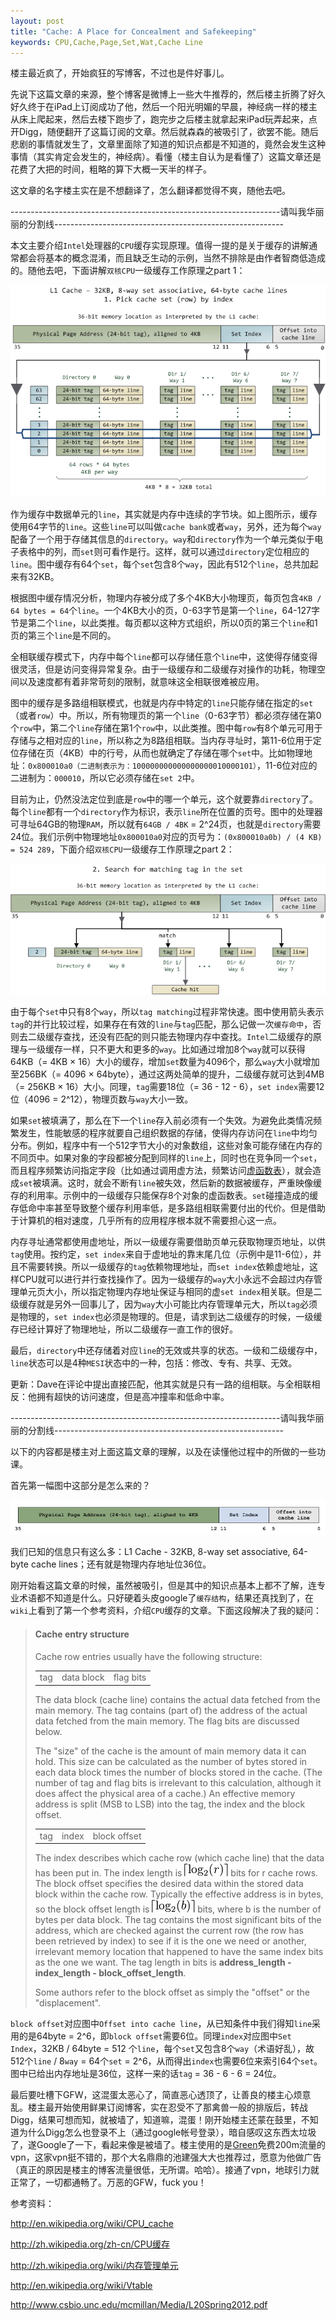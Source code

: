 ```yaml
---
layout: post
title: "Cache: A Place for Concealment and Safekeeping"
keywords: CPU,Cache,Page,Set,Wat,Cache Line
---
```


楼主最近疯了，开始疯狂的写博客，不过也是件好事儿。

先说下这篇文章的来源，整个博客是微博上一些大牛推荐的，然后楼主折腾了好久好久终于在iPad上订阅成功了他，然后一个阳光明媚的早晨，神经病一样的楼主从床上爬起来，然后去楼下跑步了，跑完步之后楼主就拿起来iPad玩弄起来，点开Digg，随便翻开了这篇订阅的文章。然后就森森的被吸引了，欲罢不能。随后悲剧的事情就发生了，文章里面除了知道的知识点都是不知道的，竟然会发生这种事情（其实肯定会发生的，神经病）。看懂（楼主自认为是看懂了）这篇文章还是花费了大把的时间，粗略的算下大概一天半的样子。

这文章的名字楼主实在是不想翻译了，怎么翻译都觉得不爽，随他去吧。

-------------------------------------------------------------------请叫我华丽丽的分割线---------------------------------------------------------

本文主要介绍`Intel`处理器的`CPU`缓存实现原理。值得一提的是关于缓存的讲解通常都会将基本的概念混淆，而且缺乏生动的示例，当然不排除是由作者智商低造成的。随他去吧，下面讲解`双核CPU`一级缓存工作原理之part 1：

<div class="center">
    <img src="/post_images/2014/L1CacheExample.png">
</div>

作为缓存中数据单元的`line`，其实就是内存中连续的字节块。如上图所示，缓存使用64字节的`line`。这些`line`可以叫做`cache bank`或者`way`，另外，还为每个`way`配备了一个用于存储其信息的`directory`。`way`和`directory`作为一个单元类似于电子表格中的列，而`set`则可看作是行。这样，就可以通过`directory`定位相应的`line`。图中缓存有64个`set`，每个`set`包含8个`way`，因此有512个`line`，总共加起来有32KB。

根据图中缓存情况分析，物理内存被分成了多个4KB大小物理页，每页包含`4KB / 64 bytes = 64`个`line`。一个4KB大小的页，0-63字节是第一个`line`，64-127字节是第二个`line`，以此类推。每页都以这种方式组织，所以0页的第三个`line`和1页的第三个`line`是不同的。

全相联缓存模式下，内存中每个`line`都可以存储任意个`line`中，这使得存储变得很灵活，但是访问变得异常复杂。由于一级缓存和二级缓存对操作的功耗，物理空间以及速度都有着非常苛刻的限制，就意味这全相联很难被应用。

图中的缓存是多路组相联模式，也就是内存中特定的`line`只能存储在指定的`set`（或者`row`）中。所以，所有物理页的第一个`line`（0-63字节）都必须存储在第0个`row`中，第二个`line`存储在第1个`row`中，以此类推。图中每`row`有8个单元可用于存储与之相对应的`line`，所以称之为8路组相联。当内存寻址时，第11-6位用于定位存储在页（4KB）中的行号，从而也就确定了存储在哪个`set`中。比如物理地址：`0x800010a0（二进制表示为：100000000000000000010000101）`，11-6位对应的二进制为：`000010`，所以它必须存储在`set 2`中。

目前为止，仍然没法定位到底是`row`中的哪一个单元，这个就要靠`directory`了。每个`line`都有一个`directory`作为标识，表示`line`所在位置的页号。图中的处理器可寻址64GB的物理`RAM`，所以就有`64GB / 4BK` = 2^24页，也就是`directory`需要24位。我们示例中物理地址`0x800010a0`对应的页号为：`(0x800010a0b) / (4 KB) =
524 289`，下面介绍`双核CPU`一级缓存工作原理之part 2：

<div class="center">
    <img src="/post_images/2014/selectingCacheLine.png">
</div>

由于每个`set`中只有8个`way`，所以`tag matching`过程非常快速。图中使用箭头表示`tag`的并行比较过程，如果存在有效的`line`与`tag`匹配，那么记做一次`缓存命中`，否则去二级缓存查找，还没有匹配的则只能去物理内存中查找。`Intel`二级缓存的原理与一级缓存一样，只不更大和更多的`way`。比如通过增加8个`way`就可以获得64KB（= 4KB × 16）大小的缓存，增加`set`数量为4096个，那么`way`大小就增加至256BK（= 4096 × 64byte），通过这两处简单的提升，二级缓存就可达到4MB（= 256KB × 16）大小。同理，`tag`需要18位（= 36 - 12 - 6），`set index`需要12位（4096 = 2^12），物理页数与`way`大小一致。

如果`set`被填满了，那么在下一个`line`存入前必须有一个失效。为避免此类情况频繁发生，性能敏感的程序就要自己组织数据的存储，使得内存访问在`line`中均匀分布。例如，程序中有一个512字节大小的对象数组，这些对象可能存储在内存的不同页中。如果对象的字段都被分配到同样的`line`上，同时也在竞争同一个`set`，而且程序频繁访问指定字段（比如通过调用虚方法，频繁访问<a href="http://en.wikipedia.org/wiki/Vtable" target="_blank">虚函数表</a>），就会造成`set`被填满。这时，就会不断有`line`被失效，然后新的数据被缓存，严重映像缓存的利用率。示例中的一级缓存只能保存8个对象的虚函数表。`set`碰撞造成的缓存低命中率甚至导致整个缓存利用率低，是多路组相联需要付出的代价。但是借助于计算机的相对速度，几乎所有的应用程序根本就不需要担心这一点。

内存寻址通常都使用虚地址，所以一级缓存需要借助页单元获取物理页地址，以供`tag`使用。按约定，`set index`来自于虚地址的靠末尾几位（示例中是11-6位），并且不需要转换。所以一级缓存的`tag`依赖物理地址，而`set index`依赖虚地址，这样CPU就可以进行并行查找操作了。因为一级缓存的`way`大小永远不会超过内存管理单元页大小，所以指定物理内存地址保证与相同的虚`set index`相关联。但是二级缓存就是另外一回事儿了，因为`way`大小可能比内存管理单元大，所以`tag`必须是物理的，`set index`也必须是物理的。但是，请求到达二级缓存的时候，一级缓存已经计算好了物理地址，所以二级缓存一直工作的很好。

最后，`directory`中还存储着对应`line`的无效或共享的状态。一级和二级缓存中，`line`状态可以是4种`MESI`状态中的一种，包括：修改、专有、共享、无效。

更新：Dave在评论中提出直接匹配，他其实就是只有一路的组相联。与全相联相反：他拥有超快的访问速度，但是高冲撞率和低命中率。

-------------------------------------------------------------------请叫我华丽丽的分割线---------------------------------------------------------

以下的内容都是楼主对上面这篇文章的理解，以及在读懂他过程中的所做的一些功课。

首先第一幅图中这部分是怎么来的？

<div class="center">
    <img src="/post_images/2014/36bit.png">
</div>

我们已知的信息只有这么多：L1 Cache - 32KB, 8-way set associative, 64-byte cache lines；还有就是物理内存地址位36位。

刚开始看这篇文章的时候，虽然被吸引，但是其中的知识点基本上都不了解，连专业术语都不知道是什么。只好硬着头皮google了`缓存结构`，结果还真找到了，在`wiki`上看到了第一个参考资料，介绍`CPU`缓存的文章。下面这段解决了我的疑问：

<blockquote>
	<h4>Cache entry structure</h4>
	<p>
		Cache row entries usually have the following structure:
	</p>
	<table>
   		<tr>
      			<td>tag</td>
      			<td>data block</td>
      			<td>flag bits</td>
   		</tr>
	</table>
	<p>
		The data block (cache line) contains the actual data fetched from the main memory. The tag contains (part of) the address of the actual data fetched from the main memory. The flag bits are discussed below.
	</p>
	<p>
		The "size" of the cache is the amount of main memory data it can hold. This size can be calculated as the number of bytes stored in each data block times the number of blocks stored in the cache. (The number of tag and flag bits is irrelevant to this calculation, although it does affect the physical area of a cache.)
An effective memory address is split (MSB to LSB) into the tag, the index and the block offset.
	</p>
	<table>
   		<tr>
      			<td>tag</td>
      			<td>index</td>
      			<td>block offset</td>
   		</tr>
	</table>
	<p>
		The index describes which cache row (which cache line) that the data has been put in. The index length is <img style="margin:0" src="/post_images/2014/set-index.png"/> bits for r cache rows. The block offset specifies the desired data within the stored data block within the cache row. Typically the effective address is in bytes, so the block offset length is <img style="margin:0" src="/post_images/2014/block-offset.png"/> bits, where b is the number of bytes per data block. The tag contains the most significant bits of the address, which are checked against the current row (the row has been retrieved by index) to see if it is the one we need or another, irrelevant memory location that happened to have the same index bits as the one we want. The tag length in bits is <b>address_length - index_length - block_offset_length</b>.
	</p>
	<p>
		Some authors refer to the block offset as simply the "offset" or the "displacement".
	</p>
</blockquote>

`block offset`对应图中`Offset into cache line`，从已知条件中我们得知`line`采用的是64byte = 2^6，即`block offset`需要6位。同理`index`对应图中`Set Index`，32KB / 64byte = 512 个`line`，每个`set`又包含8个`way`（术语好乱），故512个`line` / 8`way` = 64个`set` = 2^6，从而得出`index`也需要6位来索引64个`set`。图中已给出内存地址是36位，这样一来的话`tag` = 36 - 6 - 6 = 24位。


最后要吐槽下GFW，这混蛋太恶心了，简直恶心透顶了，让善良的楼主心烦意乱。楼主最开始使用鲜果订阅博客，实在忍受不了那禽兽一般的排版后，转战Digg，结果可想而知，就被墙了，知道嘛，混蛋！刚开始楼主还蒙在鼓里，不知道为什么Digg怎么也登录不上（通过google帐号登录），暗自感叹这东西太垃圾了，遂Google了一下，看起来像是被墙了。楼主使用的是<a href="https://www.grjsq.me/" target="_blank">Green</a>免费200m流量的vpn，这家vpn挺不错的，那个大名鼎鼎的池建强大大也推荐过，愿意为他做广告（真正的原因是楼主的博客流量很低，无所谓。哈哈）。接通了vpn，地球引力就正常了，一切都通畅了。万恶的GFW，fuck you！

参考资料：

<a href="http://en.wikipedia.org/wiki/CPU_cache" target="_blank">http://en.wikipedia.org/wiki/CPU_cache</a>

<a href="http://zh.wikipedia.org/zh-cn/CPU缓存" target="_blank">http://zh.wikipedia.org/zh-cn/CPU缓存</a>

<a href="http://zh.wikipedia.org/wiki/%E5%86%85%E5%AD%98%E7%AE%A1%E7%90%86%E5%8D%95%E5%85%83" target="_blank">http://zh.wikipedia.org/wiki/内存管理单元</a>

<a href="http://en.wikipedia.org/wiki/Vtable" target="_blank">http://en.wikipedia.org/wiki/Vtable</a>

<a href="http://www.csbio.unc.edu/mcmillan/Media/L20Spring2012.pdf" target="_blank">http://www.csbio.unc.edu/mcmillan/Media/L20Spring2012.pdf</a>